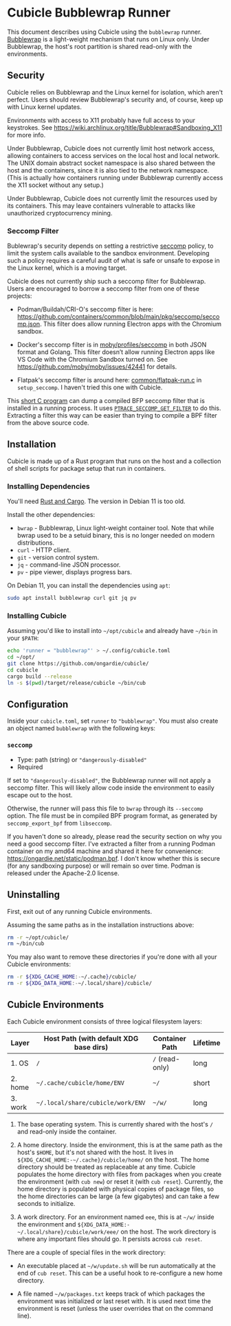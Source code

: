 # Cubicle Bubblewrap Runner

This document describes using Cubicle using the `bubblewrap` runner.
[Bubblewrap](https://github.com/containers/bubblewrap) is a light-weight
mechanism that runs on Linux only. Under Bubblewrap, the host's root partition
is shared read-only with the environments.

## Security

Cubicle relies on Bubblewrap and the Linux kernel for isolation, which aren't
perfect. Users should review Bubblewrap's security and, of course, keep up with
Linux kernel updates.

Environments with access to X11 probably have full access to your keystrokes.
See <https://wiki.archlinux.org/title/Bubblewrap#Sandboxing_X11> for more info.

Under Bubblewrap, Cubicle does not currently limit host network access,
allowing containers to access services on the local host and local network. The
UNIX domain abstract socket namespace is also shared between the host and the
containers, since it is also tied to the network namespace. (This is actually
how containers running under Bubblewrap currently access the X11 socket without
any setup.)

Under Bubblewrap, Cubicle does not currently limit the resources used by its
containers. This may leave containers vulnerable to attacks like unauthorized
cryptocurrency mining.

### Seccomp Filter

Bublewrap's security depends on setting a restrictive
[seccomp](https://en.wikipedia.org/wiki/Seccomp) policy, to limit the system
calls available to the sandbox environment. Developing such a policy requires a
careful audit of what is safe or unsafe to expose in the Linux kernel, which is
a moving target.

Cubicle does not currently ship such a seccomp filter for Bubblewrap. Users are
encouraged to borrow a seccomp filter from one of these projects:

- Podman/Buildah/CRI-O's seccomp filter is here:
  <https://github.com/containers/common/blob/main/pkg/seccomp/seccomp.json>.
  This filter does allow running Electron apps with the Chromium sandbox.

- Docker's seccomp filter is in
  [moby/profiles/seccomp](https://github.com/moby/moby/tree/master/profiles/seccomp)
  in both JSON format and Golang. This filter doesn’t allow running Electron
  apps like VS Code with the Chromium Sandbox turned on. See
  <https://github.com/moby/moby/issues/42441> for details.

- Flatpak's seccomp filter is around here:
  [common/flatpak-run.c](https://github.com/flatpak/flatpak/blob/main/common/flatpak-run.c#L3073)
  in `setup_seccomp`. I haven't tried this one with Cubicle.

This [short C
program](https://github.com/bradfa/tlpi-dist/blob/master/seccomp/dump_seccomp_filter.c)
can dump a compiled BFP seccomp filter that is installed in a running process.
It uses
[`PTRACE_SECCOMP_GET_FILTER`](https://manpages.debian.org/bullseye/manpages-dev/ptrace.2.en.html#PTRACE_SECCOMP_GET_FILTER)
to do this. Extracting a filter this way can be easier than trying to compile a
BPF filter from the above source code.

## Installation

Cubicle is made up of a Rust program that runs on the host and a collection of
shell scripts for package setup that run in containers.

### Installing Dependencies

You'll need [Rust and Cargo](https://www.rust-lang.org/tools/install). The
version in Debian 11 is too old.

Install the other dependencies:

- `bwrap` - Bubblewrap, Linux light-weight container tool. Note that while
  bwrap used to be a setuid binary, this is no longer needed on modern
  distributions.
- `curl` - HTTP client.
- `git` - version control system.
- `jq` - command-line JSON processor.
- `pv` - pipe viewer, displays progress bars.

On Debian 11, you can install the dependencies using `apt`:

```sh
sudo apt install bubblewrap curl git jq pv
```

### Installing Cubicle

Assuming you'd like to install into `~/opt/cubicle` and already have `~/bin` in
your `$PATH`:

```sh
echo 'runner = "bubblewrap"' > ~/.config/cubicle.toml
cd ~/opt/
git clone https://github.com/ongardie/cubicle/
cd cubicle
cargo build --release
ln -s $(pwd)/target/release/cubicle ~/bin/cub
```

## Configuration

Inside your `cubicle.toml`, set `runner` to `"bubblewrap"`. You must also
create an object named `bubblewrap` with the following keys:

### `seccomp`

- Type: path (string) or `"dangerously-disabled"`
- Required

If set to `"dangerously-disabled"`, the Bubblewrap runner will not apply a
seccomp filter. This will likely allow code inside the environment to easily
escape out to the host.

Otherwise, the runner will pass this file to `bwrap` through its `--seccomp`
option. The file must be in compiled BPF program format, as generated by
`seccomp_export_bpf` from `libseccomp`.

If you haven't done so already, please read the security section on why you
need a good seccomp filter. I've extracted a filter from a running Podman
container on my amd64 machine and shared it here for convenience:
<https://ongardie.net/static/podman.bpf>. I don't know whether this is secure
(for any sandboxing purpose) or will remain so over time. Podman is released
under the Apache-2.0 license.

## Uninstalling

First, exit out of any running Cubicle environments.

Assuming the same paths as in the installation instructions above:

```sh
rm -r ~/opt/cubicle/
rm ~/bin/cub
```

You may also want to remove these directories if you're done with all your
Cubicle environments:

```sh
rm -r ${XDG_CACHE_HOME:-~/.cache}/cubicle/
rm -r ${XDG_DATA_HOME:-~/.local/share}/cubicle/
```

## Cubicle Environments

Each Cubicle environment consists of three logical filesystem layers:

| Layer   | Host Path (with default XDG base dirs) | Container Path  | Lifetime |
| ------- | -------------------------------------- | --------------- | -------- |
| 1. OS   | `/`                                    | `/` (read-only) | long     |
| 2. home | `~/.cache/cubicle/home/ENV`            | `~/`            | short    |
| 3. work | `~/.local/share/cubicle/work/ENV`      | `~/w/`          | long     |

1. The base operating system. This is currently shared with the host's `/` and
   read-only inside the container.

2. A home directory. Inside the environment, this is at the same path as the
   host's `$HOME`, but it's not shared with the host. It lives in
   `${XDG_CACHE_HOME:-~/.cache}/cubicle/home/` on the host. The home directory
   should be treated as replaceable at any time. Cubicle populates the home
   directory with files from packages when you create the environment (with
   `cub new`) or reset it (with `cub reset`). Currently, the home directory is
   populated with physical copies of package files, so the home directories can
   be large (a few gigabytes) and can take a few seconds to initialize.

3. A work directory. For an environment named `eee`, this is at `~/w/` inside
   the environment and `${XDG_DATA_HOME:-~/.local/share}/cubicle/work/eee/` on
   the host. The work directory is where any important files should go. It
   persists across `cub reset`.

There are a couple of special files in the work directory:

- An executable placed at `~/w/update.sh` will be run automatically at the end
  of `cub reset`. This can be a useful hook to re-configure a new home
  directory.

- A file named `~/w/packages.txt` keeps track of which packages the environment
  was initialized or last reset with. It is used next time the environment is
  reset (unless the user overrides that on the command line).
